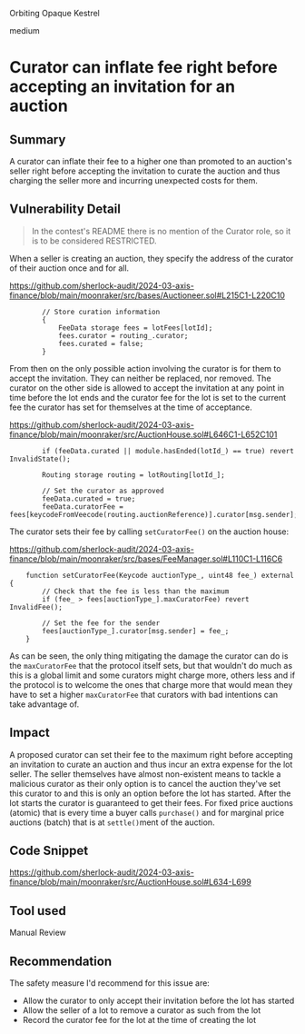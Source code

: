 Orbiting Opaque Kestrel

medium

# Curator can inflate fee right before accepting an invitation for an auction

## Summary
A curator can inflate their fee to a higher one than promoted to an auction's seller right before accepting the invitation to curate the auction and thus charging the seller more and incurring unexpected costs for them.
## Vulnerability Detail
> In the contest's README there is no mention of the Curator role, so it is to be considered RESTRICTED.

When a seller is creating an auction, they specify the address of the curator of their auction once and for all.

https://github.com/sherlock-audit/2024-03-axis-finance/blob/main/moonraker/src/bases/Auctioneer.sol#L215C1-L220C10
```solidity
        // Store curation information
        {
            FeeData storage fees = lotFees[lotId];
            fees.curator = routing_.curator;
            fees.curated = false;
        }
```

From then on the only possible action involving the curator is for them to accept the invitation. They can neither be replaced, nor removed. The curator on the other side is allowed to accept the invitation at any point in time before the lot ends and the curator fee for the lot is set to the current fee the curator has set for themselves at the time of acceptance.

https://github.com/sherlock-audit/2024-03-axis-finance/blob/main/moonraker/src/AuctionHouse.sol#L646C1-L652C101
```solidity
        if (feeData.curated || module.hasEnded(lotId_) == true) revert InvalidState();

        Routing storage routing = lotRouting[lotId_];

        // Set the curator as approved
        feeData.curated = true;
        feeData.curatorFee = fees[keycodeFromVeecode(routing.auctionReference)].curator[msg.sender];
```

The curator sets their fee by calling `setCuratorFee()` on the auction house:

https://github.com/sherlock-audit/2024-03-axis-finance/blob/main/moonraker/src/bases/FeeManager.sol#L110C1-L116C6
```solidity
    function setCuratorFee(Keycode auctionType_, uint48 fee_) external {
        // Check that the fee is less than the maximum
        if (fee_ > fees[auctionType_].maxCuratorFee) revert InvalidFee();

        // Set the fee for the sender
        fees[auctionType_].curator[msg.sender] = fee_;
    }
```

As can be seen, the only thing mitigating the damage the curator can do is the `maxCuratorFee` that the protocol itself sets, but that wouldn't do much as this is a global limit and some curators might charge more, others less and if the protocol is to welcome the ones that charge more that would mean they have to set a higher `maxCuratorFee` that curators with bad intentions can take advantage of.

## Impact
A proposed curator can set their fee to the maximum right before accepting an invitation to curate an auction and thus incur an extra expense for the lot seller. The seller themselves have almost non-existent means to tackle a malicious curator as their only option is to cancel the auction they've set this curator to and this is only an option before the lot has started. After the lot starts the curator is guaranteed to get their fees. For fixed price auctions (atomic) that is every time a buyer calls `purchase()` and for marginal price auctions (batch) that is at `settle()`ment of the auction.

## Code Snippet
https://github.com/sherlock-audit/2024-03-axis-finance/blob/main/moonraker/src/AuctionHouse.sol#L634-L699

## Tool used
Manual Review

## Recommendation
The safety measure I'd recommend for this issue are:
- Allow the curator to only accept their invitation before the lot has started
- Allow the seller of a lot to remove a curator as such from the lot
- Record the curator fee for the lot at the time of creating the lot
